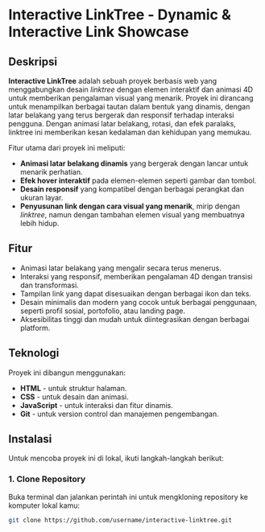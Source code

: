 # Interactive LinkTree - Dynamic & Interactive Link Showcase

## Deskripsi

**Interactive LinkTree** adalah sebuah proyek berbasis web yang menggabungkan desain *linktree* dengan elemen interaktif dan animasi 4D untuk memberikan pengalaman visual yang menarik. Proyek ini dirancang untuk menampilkan berbagai tautan dalam bentuk yang dinamis, dengan latar belakang yang terus bergerak dan responsif terhadap interaksi pengguna. Dengan animasi latar belakang, rotasi, dan efek paralaks, linktree ini memberikan kesan kedalaman dan kehidupan yang memukau.

Fitur utama dari proyek ini meliputi:
- **Animasi latar belakang dinamis** yang bergerak dengan lancar untuk menarik perhatian.
- **Efek hover interaktif** pada elemen-elemen seperti gambar dan tombol.
- **Desain responsif** yang kompatibel dengan berbagai perangkat dan ukuran layar.
- **Penyusunan link dengan cara visual yang menarik**, mirip dengan *linktree*, namun dengan tambahan elemen visual yang membuatnya lebih hidup.

## Fitur

- Animasi latar belakang yang mengalir secara terus menerus.
- Interaksi yang responsif, memberikan pengalaman 4D dengan transisi dan transformasi.
- Tampilan link yang dapat disesuaikan dengan berbagai ikon dan teks.
- Desain minimalis dan modern yang cocok untuk berbagai penggunaan, seperti profil sosial, portofolio, atau landing page.
- Aksesibilitas tinggi dan mudah untuk diintegrasikan dengan berbagai platform.

## Teknologi

Proyek ini dibangun menggunakan:
- **HTML** - untuk struktur halaman.
- **CSS** - untuk desain dan animasi.
- **JavaScript** - untuk interaksi dan fitur dinamis.
- **Git** - untuk version control dan manajemen pengembangan.

## Instalasi

Untuk mencoba proyek ini di lokal, ikuti langkah-langkah berikut:

### 1. Clone Repository

Buka terminal dan jalankan perintah ini untuk mengkloning repository ke komputer lokal kamu:

```bash
git clone https://github.com/username/interactive-linktree.git
